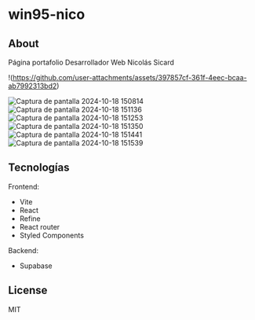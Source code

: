 # win95-nico

## About
Página portafolio Desarrollador Web Nicolás Sicard

!(https://github.com/user-attachments/assets/397857cf-361f-4eec-bcaa-ab7992313bd2)

![Captura de pantalla 2024-10-18 150814](https://github.com/user-attachments/assets/b5a3fb99-01d2-47ce-9d91-a438344713ba)
![Captura de pantalla 2024-10-18 151136](https://github.com/user-attachments/assets/767501f8-2f5e-430b-9ed2-bde709220f0d)
![Captura de pantalla 2024-10-18 151253](https://github.com/user-attachments/assets/4030f669-8a44-49b4-9e48-b7e1f4b56680)
![Captura de pantalla 2024-10-18 151350](https://github.com/user-attachments/assets/b3eddc25-2879-4422-a600-a0430e85abea)
![Captura de pantalla 2024-10-18 151441](https://github.com/user-attachments/assets/3b3da27e-5e7b-4642-af68-fc44cd5af9d1)
![Captura de pantalla 2024-10-18 151539](https://github.com/user-attachments/assets/86d7ab29-5e31-4414-87ac-6e090389b028)



## Tecnologías
Frontend: 
- Vite 
- React
- Refine
- React router
- Styled Components

Backend:
- Supabase


## License

MIT
